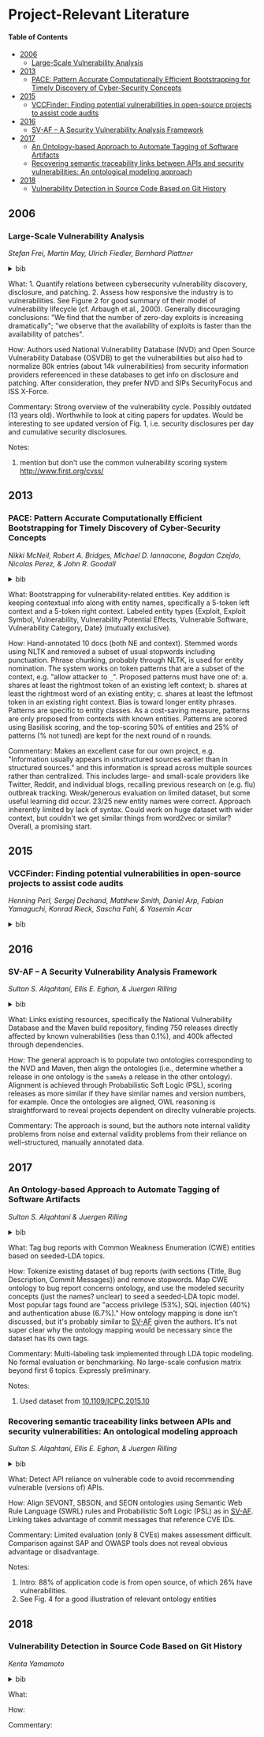 # Project-Relevant Literature

#### Table of Contents
- [2006](#2006)
  * [Large-Scale Vulnerability Analysis](#large-scale-vulnerability-analysis)
- [2013](#2013)
  * [PACE: Pattern Accurate Computationally Efficient Bootstrapping for Timely Discovery of Cyber-Security Concepts](#pace-pattern-accurate-computationally-efficient-bootstrapping-for-timely-discovery-of-cyber-security-concepts)
- [2015](#2015)
  * [VCCFinder: Finding potential vulnerabilities in open-source projects to assist code audits](#vccfinder-finding-potential-vulnerabilities-in-open-source-projects-to-assist-code-audits)
- [2016](#2016)
  * [SV-AF – A Security Vulnerability Analysis Framework](#sv-af-%E2%80%93-a-security-vulnerability-analysis-framework)
- [2017](#2017)
  * [An Ontology-based Approach to Automate Tagging of Software Artifacts](#an-ontology-based-approach-to-automate-tagging-of-software-artifacts)
  * [Recovering semantic traceability links between APIs and security vulnerabilities: An ontological modeling approach](#recovering-semantic-traceability-links-between-apis-and-security-vulnerabilities-an-ontological-modeling-approach)
- [2018](#2018)
  * [Vulnerability Detection in Source Code Based on Git History](#vulnerability-detection-in-source-code-based-on-git-history)

## 2006

### Large-Scale Vulnerability Analysis

_Stefan Frei, Martin May, Ulrich Fiedler, Bernhard Plattner_
<details><summary>bib</summary>

```tex
@inproceedings{frei2006large,
  title={Large-scale vulnerability analysis},
  author={Frei, Stefan and May, Martin and Fiedler, Ulrich and Plattner, Bernhard},
  booktitle={Proceedings of the 2006 SIGCOMM workshop on Large-scale attack defense},
  pages={131--138},
  year={2006},
  organization={ACM}
}
```

</details>

What: 1. Quantify relations between cybersecurity vulnerability discovery, disclosure, and patching. 2. Assess how responsive the industry is to vulnerabilities. See Figure 2 for good summary of their model of vulnerability lifecycle (cf. Arbaugh et al., 2000). Generally discouraging conclusions: "We find that the number of zero-day exploits is increasing dramatically"; "we observe that the availability of exploits is faster than the availability of patches".

How: Authors used National Vulnerability Database (NVD) and Open Source Vulnerability Database (OSVDB) to get the vulnerabilities but also had to normalize 80k entries (about 14k vulnerabilities) from security information providers refereenced in these databases to get info on disclosure and patching. After consideration, they prefer NVD and SIPs SecurityFocus and ISS X-Force.

Commentary: Strong overview of the vulnerability cycle. Possibly outdated (13 years old). Worthwhile to look at citing papers for updates. Would be interesting to see updated version of Fig. 1, i.e. security disclosures per day and cumulative security disclosures.

Notes: 
1. mention but don't use the common vulnerability scoring system http://www.first.org/cvss/

## 2013

### PACE: Pattern Accurate Computationally Efficient Bootstrapping for Timely Discovery of Cyber-Security Concepts

_Nikki McNeil, Robert A. Bridges, Michael D. Iannacone, Bogdan Czejdo, Nicolas Perez, & John R. Goodall_
<details><summary>bib</summary>

```tex
@inproceedings{mcneil2013pace,
  title={Pace: Pattern accurate computationally efficient bootstrapping for timely discovery of cyber-security concepts},
  author={McNeil, Nikki and Bridges, Robert A and Iannacone, Michael D and Czejdo, Bogdan and Perez, Nicolas and Goodall, John R},
  booktitle={2013 12th International Conference on Machine Learning and Applications},
  volume={2},
  pages={60--65},
  year={2013},
  organization={IEEE}
}
```

</details>

What: Bootstrapping for vulnerability-related entities. Key addition is keeping contextual info along with entity names, specifically a 5-token left context and a 5-token right context. Labeled entity types {Exploit, Exploit Symbol, Vulnerability, Vulnerability Potential Effects, Vulnerable Software, Vulnerability Category, Date} (mutually exclusive).

How: Hand-annotated 10 docs (both NE and context). Stemmed words using NLTK and removed a subset of usual stopwords including punctuation. Phrase chunking, probably through NLTK, is used for entity nomination. The system works on token patterns that are a subset of the context, e.g. "allow attacker to `_`". Proposed patterns must have one of: a. shares at least the rightmost token of an existing left context; b. shares at least the rightmost word of an existing entity; c. shares at least the leftmost token in an existing right context. Bias is toward longer entity phrases. Patterns are specific to entity classes. As a cost-saving measure, patterns are only proposed from contexts with known entities. Patterns are scored using Basilisk scoring, and the top-scoring 50% of entities and 25% of patterns (% not tuned) are kept for the next round of n rounds.

Commentary: Makes an excellent case for our own project, e.g. "Information usually appears in unstructured sources earlier than in structured sources." and this information is spread across multiple sources rather than centralized. This includes large- and small-scale providers like Twitter, Reddit, and individual blogs, recalling previous research on (e.g. flu) outbreak tracking. Weak/generous evaluation on limited dataset, but some useful learning did occur. 23/25 new entity names were correct. Approach inherently limited by lack of syntax. Could work on huge dataset with wider context, but couldn't we get similar things from word2vec or similar? Overall, a promising start.

## 2015

### VCCFinder: Finding potential vulnerabilities in open-source projects to assist code audits

_Henning Perl, Sergej Dechand, Matthew Smith, Daniel Arp, Fabian Yamaguchi, Konrad Rieck, Sascha Fahl, & Yasemin Acar_
<details><summary>bib</summary>

```tex
@inproceedings{perl2015vccfinder,
  title={VCCFinder}: {F}inding potential vulnerabilities in open-source projects to assist code audits},
  author={Perl, Henning and Dechand, Sergej and Smith, Matthew and Arp, Daniel and Yamaguchi, Fabian and Rieck, Konrad and Fahl, Sascha and Acar, Yasemin},
  booktitle={{Proceedings of the 22nd ACM SIGSAC Conference on Computer and Communications Security}},
  pages={426--437},
  year={2015},
  organization={ACM}
}
```

</details>

## 2016

### SV-AF – A Security Vulnerability Analysis Framework

_Sultan S. Alqahtani, Ellis E. Eghan, & Juergen Rilling_
<details><summary>bib</summary>

```tex
@inproceedings{alqahtani2016sv,
  title={{SV-AF}---{A} Security Vulnerability Analysis Framework},
  author={Alqahtani, Sultan S and Eghan, Ellis E and Rilling, Juergen},
  booktitle={{2016 IEEE 27th International Symposium on Software Reliability Engineering (ISSRE)}},
  pages={219--229},
  year={2016},
  organization={IEEE}
}
```

</details>

What: Links existing resources, specifically the National Vulnerability Database and the Maven build repository, finding 750 releases directly affected by known vulnerabilities (less than 0.1%), and 400k affected through dependencies.

How: The general approach is to populate two ontologies corresponding to the NVD and Maven, then align the ontologies (i.e., determine whether a release in one ontology is the `sameAs` a release in the other ontology). Alignment is achieved through Probabilistic Soft Logic (PSL), scoring releases as more similar if they have similar names and version numbers, for example. Once the ontologies are aligned, OWL reasoning is straightforward to reveal projects dependent on direclty vulnerable projects.

Commentary: The approach is sound, but the authors note internal validity problems from noise and external validity problems from their reliance on well-structured, manually annotated data.


## 2017

### An Ontology-based Approach to Automate Tagging of Software Artifacts

_Sultan S. Alqahtani & Juergen Rilling_
<details><summary>bib</summary>

```tex
@inproceedings{alqahtani2017ontology,
  title={An ontology-based approach to automate tagging of software artifacts},
  author={Alqahtani, Sultan S and Rilling, Juergen},
  booktitle={Proceedings of the 11th ACM/IEEE International Symposium on Empirical Software Engineering and Measurement},
  pages={169--174},
  year={2017},
  organization={IEEE Press}
}
```

</details>

What: Tag bug reports with Common Weakness Enumeration (CWE) entities based on seeded-LDA topics.

How: Tokenize existing dataset of bug reports (with sections {Title, Bug Description, Commit Messages}) and remove stopwords. Map CWE ontology to bug report concerns ontology, and use the modeled security concepts (just the names? unclear) to seed a seeded-LDA topic model. Most popular tags found are "access privilege (53%), SQL injection (40%) and authentication abuse (6.7%)." How ontology mapping is done isn't discussed, but it's probably similar to [SV-AF](#sv-af-%E2%80%93-a-security-vulnerability-analysis-framework) given the authors. It's not super clear why the ontology mapping would be necessary since the dataset has its own tags.

Commentary: Multi-labeling task implemented through LDA topic modeling. No formal evaluation or benchmarking. No large-scale confusion matrix beyond first 6 topics. Expressly preliminary.

Notes:
1. Used dataset from [10.1109/ICPC.2015.10](https://doi.org/10.1109/ICPC.2015.10)

### Recovering semantic traceability links between APIs and security vulnerabilities: An ontological modeling approach

_Sultan S. Alqahtani, Ellis E. Eghan, & Juergen Rilling_
<details><summary>bib</summary>

```tex
@inproceedings{alqahtani2017recovering,
  title={Recovering semantic traceability links between APIs and security vulnerabilities: An ontological modeling approach},
  author={Alqahtani, Sultan S and Eghan, Ellis E and Rilling, Juergen},
  booktitle={2017 IEEE International Conference on Software Testing, Verification and Validation (ICST)},
  pages={80--91},
  year={2017},
  organization={IEEE}
}
```

</details>

What: Detect API reliance on vulnerable code to avoid recommending vulnerable (versions of) APIs.

How: Align SEVONT, SBSON, and SEON ontologies using Semantic Web Rule Language (SWRL) rules and Probabilistic Soft Logic (PSL) as in [SV-AF](#sv-af-%E2%80%93-a-security-vulnerability-analysis-framework). Linking takes advantage of commit messages that reference CVE IDs.

Commentary: Limited evaluation (only 8 CVEs) makes assessment difficult. Comparison against SAP and OWASP tools does not reveal obvious advantage or disadvantage.

Notes:
 1. Intro: 88% of application code is from open source, of which 26% have vulnerabilities.
 2. See Fig. 4 for a good illustration of relevant ontology entities

## 2018

### Vulnerability Detection in Source Code Based on Git History

_Kenta Yamamoto_
<details><summary>bib</summary>

```tex
@mastersthesis{yamamoto2018,
  author={Kenta Yamamoto}, 
  title={Vulnerability by git history},
  school={Japan Advanced Institute of Science and Technology},
  year={2018},
  doi={10.13140/RG.2.2.28338.09922},
  url={https://dx.doi.org/10.13140/RG.2.2.28338.09922}
}
```

</details>

What: 

How: 

Commentary: 
